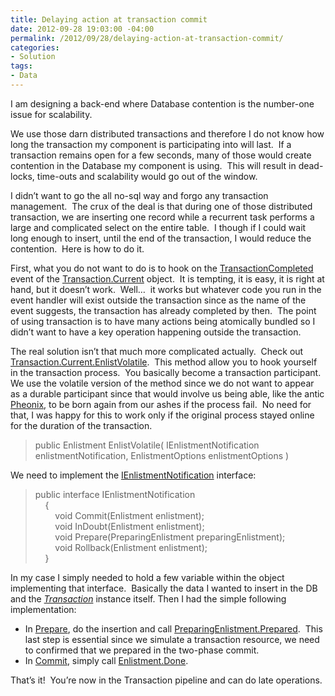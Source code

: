 ```yaml
---
title: Delaying action at transaction commit
date: 2012-09-28 19:03:00 -04:00
permalink: /2012/09/28/delaying-action-at-transaction-commit/
categories:
- Solution
tags:
- Data
---
```

<p>I am designing a back-end where Database contention is the number-one issue for scalability.</p>  <p>We use those darn distributed transactions and therefore I do not know how long the transaction my component is participating into will last.&#160; If a transaction remains open for a few seconds, many of those would create contention in the Database my component is using.&#160; This will result in dead-locks, time-outs and scalability would go out of the window.</p>  <p>I didn’t want to go the all no-sql way and forgo any transaction management.&#160; The crux of the deal is that during one of those distributed transaction, we are inserting one record while a recurrent task performs a large and complicated select on the entire table.&#160; I though if I could wait long enough to insert, until the end of the transaction, I would reduce the contention.&#160; Here is how to do it.</p>  <p>First, what you do not want to do is to hook on the <a href="http://msdn.microsoft.com/en-us/library/system.transactions.transaction.transactioncompleted.aspx">TransactionCompleted</a> event of the <a href="http://msdn.microsoft.com/en-us/library/system.transactions.transaction.current.aspx">Transaction.Current</a> object.&#160; It is tempting, it is easy, it is right at hand, but it doesn’t work.&#160; Well…&#160; it works but whatever code you run in the event handler will exist outside the transaction since as the name of the event suggests, the transaction has already completed by then.&#160; The point of using transaction is to have many actions being atomically bundled so I didn’t want to have a key operation happening outside the transaction.</p>  <p>The real solution isn’t that much more complicated actually.&#160; Check out <a href="http://msdn.microsoft.com/en-us/library/ms149779.aspx">Transaction.Current.EnlistVolatile</a>.&#160; This method allow you to hook yourself in the transaction process.&#160; You basically become a transaction participant.&#160; We use the volatile version of the method since we do not want to appear as a durable participant since that would involve us being able, like the antic <a href="http://en.wikipedia.org/wiki/Phoenix_(mythology)">Pheonix</a>, to be born again from our ashes if the process fail.&#160; No need for that, I was happy for this to work only if the original process stayed online for the duration of the transaction.</p>  <blockquote>   <p>public Enlistment EnlistVolatile( IEnlistmentNotification enlistmentNotification, EnlistmentOptions enlistmentOptions ) </p> </blockquote>  <p>We need to implement the <a href="http://msdn.microsoft.com/en-us/library/system.transactions.ienlistmentnotification.aspx">IEnlistmentNotification</a> interface:</p>  <blockquote>   <p>public interface IEnlistmentNotification     <br />&#160;&#160;&#160; {      <br />&#160;&#160;&#160;&#160;&#160;&#160;&#160; void Commit(Enlistment enlistment);      <br />&#160;&#160;&#160;&#160;&#160;&#160;&#160; void InDoubt(Enlistment enlistment);      <br />&#160;&#160;&#160;&#160;&#160;&#160;&#160; void Prepare(PreparingEnlistment preparingEnlistment);      <br />&#160;&#160;&#160;&#160;&#160;&#160;&#160; void Rollback(Enlistment enlistment);      <br />&#160;&#160;&#160; }</p> </blockquote>  <p>In my case I simply needed to hold a few variable within the object implementing that interface.&#160; Basically the data I wanted to insert in the DB and the <em><a href="http://msdn.microsoft.com/en-us/library/e5c62w6d.aspx">Transaction</a></em> instance itself. Then I had the simple following implementation:</p>  <ul>   <li>In <a href="http://msdn.microsoft.com/en-us/library/system.transactions.ienlistmentnotification.prepare.aspx">Prepare</a>, do the insertion and call <a href="http://msdn.microsoft.com/en-us/library/system.transactions.enlistment.done.aspx">PreparingEnlistment.Prepared</a>.&#160; This last step is essential since we simulate a transaction resource, we need to confirmed that we prepared in the two-phase commit.</li>    <li>In <a href="http://msdn.microsoft.com/en-us/library/system.transactions.ienlistmentnotification.commit.aspx">Commit</a>, simply call <a href="http://msdn.microsoft.com/en-us/library/system.transactions.enlistment.done.aspx">Enlistment.Done</a>.</li> </ul>  <p>That’s it!&#160; You’re now in the Transaction pipeline and can do late operations.</p>